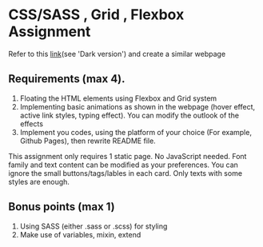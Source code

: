 # CSS/SASS , Grid , Flexbox Assignment

Refer to this [link](https://preview.themeforest.net/item/maido-multipurpose-ghost-blog-theme/full_screen_preview/24837109?_ga=2.259990478.570486835.1654146705-2133876429.1654146705)(see 'Dark version') and create a similar webpage

## Requirements (max 4).

1. Floating the HTML elements using Flexbox and Grid system
2. Implementing basic animations as shown in the webpage (hover effect,
active link styles, typing effect). You can modify the outlook of the effects
3. Implement you codes, using the platform of your choice (For example, Github Pages), then rewrite README file.

This assignment only requires 1 static page. No JavaScript needed.
Font family and text content can be modified as your preferences.
You can ignore the small buttons/tags/lables in each card. Only
texts with some styles are enough.

## Bonus points (max 1)

1. Using SASS (either .sass or .scss) for styling
2. Make use of variables, mixin, extend
